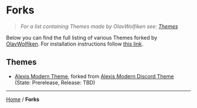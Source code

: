 # Forks

> _For a list containing Themes made by OlavWolfiken see: [Themes](https://olavwolfiken.github.io/BetterDiscord/Themes)_

Below you can find the full listing of various Themes forked by [OlavWolfiken](https://github.com/OlavWolfiken). For installation instructions follow [this link](https://olavwolfiken.github.io/BetterDiscord/Forks#themes-1).

## Themes

- [Alexis Modern Theme](https://olavwolfiken.github.io/AlexisModernTheme), forked from [Alexis Modern Discord Theme](https://github.com/AlexisJonsson/Alexisjonsson.github.io/tree/master/BetterDiscordAddons/Themes/) (State: Prerelease, Release: TBD)

____
[Home](https://olavwolfiken.github.io/BetterDiscord) / **Forks**
